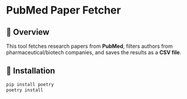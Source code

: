 # PubMed Paper Fetcher

## 📌 Overview

This tool fetches research papers from **PubMed**, filters authors from pharmaceutical/biotech companies, and saves the results as a **CSV file**.

## 🚀 Installation

```bash
pip install poetry
poetry install
```
